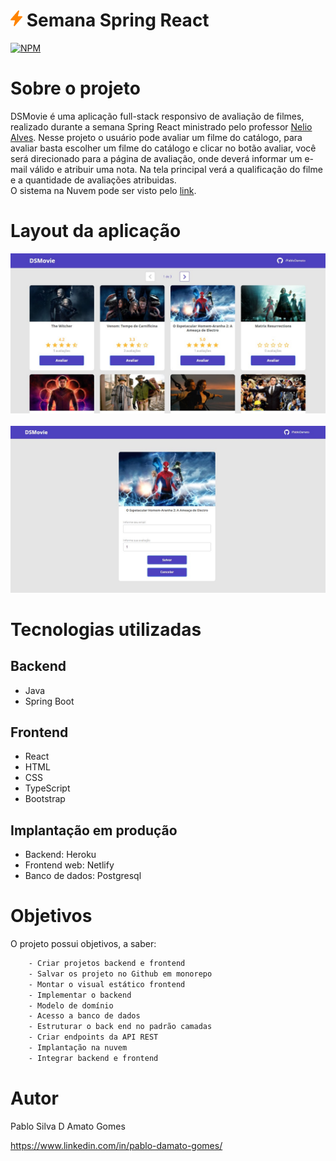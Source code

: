 # ![DevSuperior logo](https://raw.githubusercontent.com/devsuperior/bds-assets/main/ds/devsuperior-logo-small.png) Semana Spring React
[![NPM](https://img.shields.io/npm/l/react)](https://github.com/Socyware/dsmovie/blob/main/LICENSE) 
# Sobre o projeto
DSMovie é uma aplicação full-stack responsivo de avaliação de filmes, realizado durante a semana Spring React ministrado pelo professor [Nelio Alves](https://github.com/acenelio). Nesse projeto o usuário pode avaliar um filme do catálogo, para avaliar basta escolher um filme do catálogo e clicar no botão avaliar, você será direcionado para a página de avaliação, onde deverá informar um e-mail válido e atribuir uma nota. Na tela principal verá a qualificação do filme e a quantidade de avaliações atribuidas.<br>
O sistema na Nuvem pode ser visto pelo <a href="https://dsmovie-project.netlify.app/" target="_blank">link</a>.

# Layout da aplicação
![Tela-principal](frontend/src/assets/img/Home.jpg)<br></br>
![Tela-principal](frontend/src/assets/img/Avaliar.jpg)
# Tecnologias utilizadas

## Backend
* Java
* Spring Boot

## Frontend
* React
* HTML
* CSS
* TypeScript
* Bootstrap

## Implantação em produção
* Backend: Heroku
* Frontend web: Netlify
* Banco de dados: Postgresql

# Objetivos
O projeto possui objetivos, a saber:
```bash
    - Criar projetos backend e frontend
    - Salvar os projeto no Github em monorepo
    - Montar o visual estático frontend
    - Implementar o backend
    - Modelo de domínio
    - Acesso a banco de dados
    - Estruturar o back end no padrão camadas
    - Criar endpoints da API REST
    - Implantação na nuvem
    - Integrar backend e frontend
```

# Autor
<p>Pablo Silva D Amato Gomes</p>
<a href=https://www.linkedin.com/in/pablo-damato-gomes/>https://www.linkedin.com/in/pablo-damato-gomes/</a>
